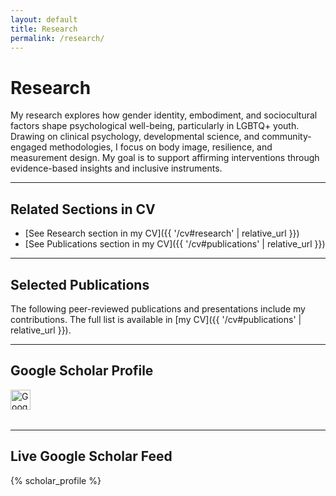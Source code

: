 ```yaml
---
layout: default
title: Research
permalink: /research/
---
```


# Research

My research explores how gender identity, embodiment, and sociocultural factors shape psychological well-being, particularly in LGBTQ+ youth. Drawing on clinical psychology, developmental science, and community-engaged methodologies, I focus on body image, resilience, and measurement design. My goal is to support affirming interventions through evidence-based insights and inclusive instruments.

---

## Related Sections in CV

- [See Research section in my CV]({{ '/cv#research' | relative_url }})
- [See Publications section in my CV]({{ '/cv#publications' | relative_url }})

---

## Selected Publications

The following peer-reviewed publications and presentations include my contributions. The full list is available in [my CV]({{ '/cv#publications' | relative_url }}).

<!-- List from your CV (as previously provided) -->

---

## Google Scholar Profile

<div class="scholar-profile" style="margin-bottom: 2rem;">
  <a href="https://scholar.google.com/citations?user=eGQIUA8AAAAJ&hl=en" target="_blank" rel="noopener" aria-label="Samuel Marsán Pérez on Google Scholar">
    <img src="{{ '/assets/icons/google-scholar.svg' | relative_url }}" alt="Google Scholar Profile" class="social-icon" style="height: 32px;" />
  </a>
</div>

---

## Live Google Scholar Feed
{% scholar_profile %}
